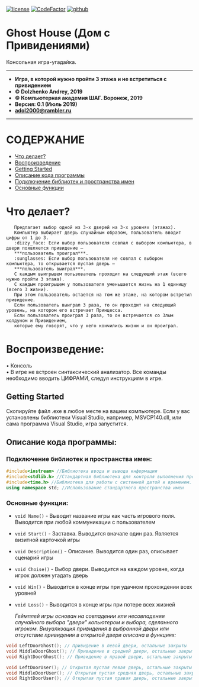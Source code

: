 [![license](https://img.shields.io/github/license/mashape/apistatus.svg)](https://github.com/itstep-vrn/GhostHouse/blob/master/LICENSE) [![CodeFactor](https://www.codefactor.io/repository/github/itstep-vrn/ghosthouse/badge)](https://www.codefactor.io/repository/github/itstep-vrn/ghosthouse) [![github](https://github.githubassets.com/favicon.ico)](https://github.com/AndreyDolzhenko)

# Ghost House (Дом с Привидениями)
Консольная игра-угадайка.

***
- **Игра, в которой нужно пройти 3 этажа и не встретиться с привидением**
- **© Dolzhenko Andrey, 2019**
- **© Компьютерная академия ШАГ. Воронеж, 2019**
- **Версия: 0.1 (Июль 2019)**
- **adol2000@rambler.ru**
***

# СОДЕРЖАНИЕ

- [Что делает?](#chu)  
- [Воспроизведение](#relis)  
- [Getting Started](#Get)  
- [Описание кода программы](#code)  
- [Подключение библиотек и пространства имен](#bibl)  
- [Основные функции](#funkc)  

# <a name="chu"> Что делает?</a>
```
   Предлагает выбор одной из 3-х дверей на 3-х уровнях (этажах).  
   Компьютер выбирает дверь случайным образом, пользователь вводит цифры от 1 до 3.  
   :dizzy_face: Если выбор пользователя совпал с выбором компьютера, в двери появляется привидение –  
   ***пользователь проиграл***.   
   :sunglasses: Если выбор пользователя не совпал с выбором компьютера, то открывается пустая дверь –  
   ***пользователь выиграл***.  
   С каждым выигрышем пользователь проходит на следующий этаж (всего нужно пройти 3 этажа).  
   С каждым проигрышем у пользователя уменьшается жизнь на 1 единицу (всего 3 жизни).  
   При этом пользователь остается на том же этаже, на котором встретил привидение.  
   Если пользователь выиграл 3 раза, то он проходит на следующий уровень, на котором его встречает Принцесса.  
   Если пользователь проиграл 3 раза, то он встречается со Злым колдуном и Привидением,  
   которые ему говорят, что у него кончились жизни и он проиграл.  
```
# <a name="relis"> Воспроизведение:</a>

•	Консоль  
•	В игре не встроен синтаксический анализатор. Все команды необходимо вводить ЦИФРАМИ, следуя инструкциям в игре.  

## <a name="Get">Getting Started</a>

Скопируйте файл .exe в любое месте на вашем компьютере. Если у вас установлены библиотеки Visual Studio, например, MSVCP140.dll, или сама программа Visual Studio, игра запустится.  


## <a name="code">Описание кода программы:</a>

### <a name="bibl">Подключение библиотек и пространства имен:</a>
```cpp
#include<iostream> //Библиотека ввода и вывода информации
#include<stdlib.h> //Стандартная библиотека для контроля выполнения программы
#include<time.h> //Библиотека для работы с системной датой и временем. Используется при расчете случайного значения
using namespace std; //Использование стандартного пространства имен
```
  
### <a name="funkc">Основные функции:</a>
- `void Name()`  - Выводит название игры как часть игрового поля. Выводится при любой коммуникации с пользователем
- `void Start()` - Заставка. Выводится вначале один раз. Является визитной карточкой игры
- `void Description()` - Описание. Выводится один раз, описывает сценарий игры
- `void Choise()` - Выбор двери. Выводится на каждом уровне, когда игрок должен угадать дверь
- `void Win()` - Выводится в конце игры при удачном прохождении всех уровней
- `void Loss()` - Выводится в конце игры при потере всех жизней

    _Геймплей игры основан на совпадении или несовпадении случайного выбора "двери" копьютером и выбора, сделанного игроком._
    _Визуализация привидения в выбранной двери или отсутствие привидения в открытой двери описана в функциях:_

```cpp
void LeftDoorGhost(); // Привидение в левой двери, остальные закрыты  
void MiddleDoorGhost(); // Привидение в средней двери, остальные закрыты  
void RightDoorGhost(); // Привидение в правой двери, остальные закрыты  

void LeftDoorUser(); // Открытая пустая левая дверь, остальные закрыты  
void MiddleDoorUser(); // Открытая пустая средняя дверь, остальные закрыты  
void RightDoorUser(); // Открытая пустая правая дверь, остальные закрыты  
```
